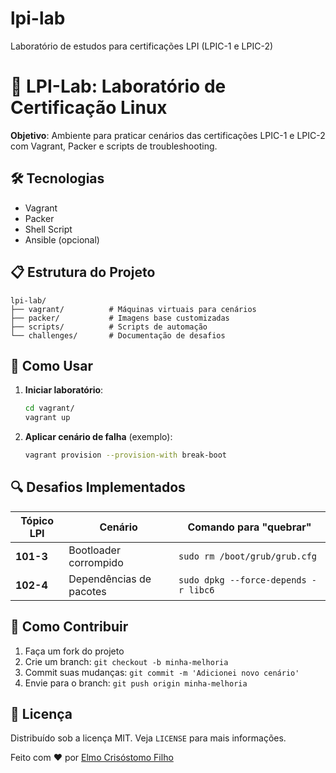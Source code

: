 # lpi-lab
Laboratório de estudos para certificações LPI (LPIC-1 e LPIC-2)
# 🐧 LPI-Lab: Laboratório de Certificação Linux

**Objetivo**: Ambiente para praticar cenários das certificações LPIC-1 e LPIC-2 com Vagrant, Packer e scripts de troubleshooting.

## 🛠️ Tecnologias
- Vagrant
- Packer
- Shell Script
- Ansible (opcional)

## 📋 Estrutura do Projeto
```
lpi-lab/
├── vagrant/          # Máquinas virtuais para cenários
├── packer/           # Imagens base customizadas
├── scripts/          # Scripts de automação
└── challenges/       # Documentação de desafios
```

## 🚀 Como Usar
1. **Iniciar laboratório**:
   ```bash
   cd vagrant/
   vagrant up
   ```

2. **Aplicar cenário de falha** (exemplo):
   ```bash
   vagrant provision --provision-with break-boot
   ```

## 🔍 Desafios Implementados
| Tópico LPI       | Cenário                     | Comando para "quebrar"          |
|------------------|-----------------------------|---------------------------------|
| **101-3**        | Bootloader corrompido       | `sudo rm /boot/grub/grub.cfg`   |
| **102-4**        | Dependências de pacotes     | `sudo dpkg --force-depends -r libc6` |

## 🤝 Como Contribuir
1. Faça um fork do projeto
2. Crie um branch: `git checkout -b minha-melhoria`
3. Commit suas mudanças: `git commit -m 'Adicionei novo cenário'`
4. Envie para o branch: `git push origin minha-melhoria`

## 📜 Licença
Distribuído sob a licença MIT. Veja `LICENSE` para mais informações.

Feito com ❤️ por [Elmo Crisóstomo Filho](https://github.com/seu-usuario)

